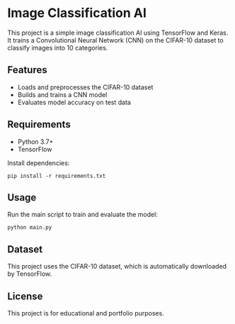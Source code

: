# Image Classification AI

This project is a simple image classification AI using TensorFlow and Keras. It trains a Convolutional Neural Network (CNN) on the CIFAR-10 dataset to classify images into 10 categories.

## Features
- Loads and preprocesses the CIFAR-10 dataset
- Builds and trains a CNN model
- Evaluates model accuracy on test data

## Requirements
- Python 3.7+
- TensorFlow

Install dependencies:
```
pip install -r requirements.txt
```

## Usage
Run the main script to train and evaluate the model:
```
python main.py
```

## Dataset
This project uses the CIFAR-10 dataset, which is automatically downloaded by TensorFlow.

## License
This project is for educational and portfolio purposes.

